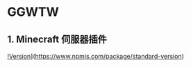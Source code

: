 # GGWTW

## 1. Minecraft 伺服器插件
[!Version](https://img.shields.io/npm/v/standard-version.svg)](https://www.npmjs.com/package/standard-version)
